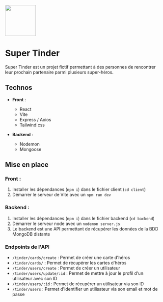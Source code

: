 <img src="https://kilianmalherbe.github.io/super_tinder/client/public/tinderLogo.png" width="100px">

# Super Tinder

Super Tinder est un projet fictif permettant à des personnes de rencontrer leur prochain partenaire parmi plusieurs super-héros.

## Technos

- **Front** :

  - React
  - Vite
  - Express / Axios
  - Tailwind css

- **Backend** :
  - Nodemon
  - Mongoose

## Mise en place

### Front :

1. Installer les dépendances (`npm i`) dans le fichier client (`cd client`)
2. Démarrer le serveur de Vite avec un `npm run dev`

### Backend :

1. Installer les dépendances (`npm i`) dans le fichier backend (`cd backend`)
2. Démarrer le serveur node avec un `nodemon server.js`
3. Le backend est une API permettant de récupérer les données de la BDD MongoDB distante

### Endpoints de l'API

- `/tinder/cards/create` : Permet de créer une carte d'héros
- `/tinder/cards/` : Permet de récupérer les cartes d'héros
- `/tinder/users/create` : Permet de créer un utilisateur
- `/tinder/users/update/:id` : Permet de mettre à jour le profil d'un utilisateur avec son ID
- `/tinder/users/:id` : Permet de récupérer un utilisateur via son ID
- `/tinder/users` : Permet d'identifier un utilisateur via son email et mot de passe
